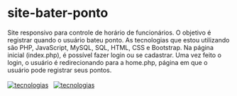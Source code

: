 # site-bater-ponto
Site responsivo para controle de horário de funcionários. O objetivo é registrar quando o usuário bateu ponto. As tecnologias que estou utilizando são PHP, JavaScript, MySQL, SQL, HTML, CSS e Bootstrap.
Na página inicial (index.php), é possível fazer login ou se cadastrar. Uma vez feito o login, o usuário é redirecionando para a home.php, página em que o usuário pode registrar seus pontos.<br/><br/>
[![tecnologias](https://img.shields.io/badge/MADE_WITH-PHP-blueviolet.svg?style=for-the-badge)](https://shields.io/)&nbsp;&nbsp;&nbsp;[![tecnologias](https://img.shields.io/badge/MADE_WITH-JavaScript-yellow.svg?style=for-the-badge)](https://shields.io/)
